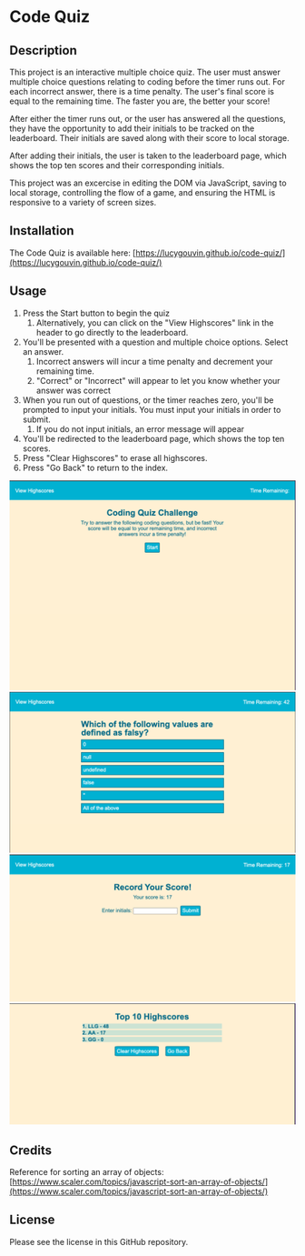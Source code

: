 # Code Quiz

## Description

This project is an interactive multiple choice quiz. The user must answer multiple choice questions relating to coding before the timer runs out. For each incorrect answer, there is a time penalty. The user's final score is equal to the remaining time. The faster you are, the better your score!

After either the timer runs out, or the user has answered all the questions, they have the opportunity to add their initials to be tracked on the leaderboard. Their initials are saved along with their score to local storage. 

After adding their initials, the user is taken to the leaderboard page, which shows the top ten scores and their corresponding initials. 

This project was an excercise in editing the DOM via JavaScript, saving to local storage, controlling the flow of a game, and ensuring the HTML is responsive to a variety of screen sizes.

## Installation

The Code Quiz is available here: [https://lucygouvin.github.io/code-quiz/](https://lucygouvin.github.io/code-quiz/)

## Usage
1. Press the Start button to begin the quiz
    1. Alternatively, you can click on the "View Highscores" link in the header to go directly to the leaderboard.
2. You'll be presented with a question and multiple choice options. Select an answer.
    1. Incorrect answers will incur a time penalty and decrement your remaining time.
    2. "Correct" or "Incorrect" will appear to let you know whether your answer was correct
3. When you run out of questions, or the timer reaches zero, you'll be prompted to input your initials. You must input your initials in order to submit. 
    1. If you do not input initials, an error message will appear
4. You'll be redirected to the leaderboard page, which shows the top ten scores. 
5. Press "Clear Highscores" to erase all highscores. 
6. Press "Go Back" to return to the index. 



![Screenshot of index, including header, text, and start button](assets/screenshots/code_quiz_1.png)
![Screenshot of a question, multiple choice answers, and a decrementing timer](assets/screenshots/code_quiz_2.png)
![Screenshot of the page for inputting your initials](assets/screenshots/code_quiz_3.png)
![Screenshot of the leaderboard page, showing 3 highscores](assets/screenshots/code_quiz_4.png)

## Credits
Reference for sorting an array of objects: [https://www.scaler.com/topics/javascript-sort-an-array-of-objects/](https://www.scaler.com/topics/javascript-sort-an-array-of-objects/)


## License

Please see the license in this GitHub repository.
